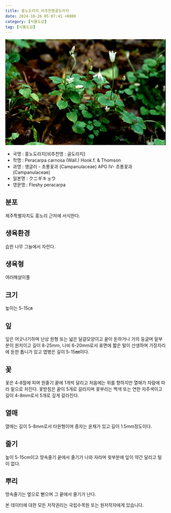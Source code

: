 ```yaml
---
title: 홍노도라지_비추천명골도라지
date: 2024-10-26 05:07:41 +0800
category: [식물도감]
tag: [식물도감]
---
```




![홍노도라지[비추천명 : 골도라지]](/assets/img/fileUpload/plants/basic/Campanulaceae/Peracarpa/10875/10875_1_th2.jpg)
- 국명 : 홍노도라지[비추천명 : 골도라지]
- 학명 : Peracarpa carnosa (Wall.) Hook.f. & Thomson
- 과명 : 앵글러 - 초롱꽃과 (Campanulaceae) APG Ⅳ- 초롱꽃과 (Campanulaceae)
- 일본명 : クニギキョウ
- 영문명 : Fleshy peracarpa


## 분포
제주특별자치도 홍노리 근처에 서식한다.
## 생육환경
습한 나무 그늘에서 자란다.
## 생육형
여러해살이풀 
## 크기
높이는 5-15㎝
## 잎
잎은 어긋나기하며 난상 원형 또는 넓은 달걀모양이고 끝이 둔하거나 거의 둥글며 밑부분이 원저이고 길이 8-25mm, 나비 6-20mm로서 표면에 짧은 털이 산생하며 가장자리에 둔한 톱니가 있고 엽병은 길이 5-15㎜이다.
## 꽃
꽃은 4-8월에 피며 원줄기 끝에 1개씩 달리고 처음에는 위를 향하지만 열매가 자람에 따라 밑으로 처진다. 꽃받침은 끝이 5개로 갈라지며 꽃부리는 백색 또는 연한 자주색이고 길이 4-8mm로서 5개로 깊게 갈라진다.
## 열매
열매는 길이 5-8mm로서 타원형이며 종자는 윤채가 있고 길이 1.5mm정도이다.
## 줄기
높이 5-15cm이고 땅속줄기 끝에서 줄기가 나와 자라며 윗부분에 잎이 약간 달리고 털이 없다.
## 뿌리
땅속줄기는 옆으로 뻗으며 그 끝에서 줄기가 난다.






본 데이터에 대한 모든 저작권리는 국립수목원 또는 원저작자에게 있습니다.
